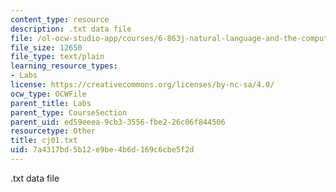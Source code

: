 ```yaml
---
content_type: resource
description: .txt data file
file: /ol-ocw-studio-app/courses/6-863j-natural-language-and-the-computer-representation-of-knowledge-spring-2003/7a4317bd5b12e9be4b6d169c6cbe5f2d_cj01.txt
file_size: 12650
file_type: text/plain
learning_resource_types:
- Labs
license: https://creativecommons.org/licenses/by-nc-sa/4.0/
ocw_type: OCWFile
parent_title: Labs
parent_type: CourseSection
parent_uid: ed59eeea-9cb3-3556-fbe2-26c06f844506
resourcetype: Other
title: cj01.txt
uid: 7a4317bd-5b12-e9be-4b6d-169c6cbe5f2d
---
```

.txt data file